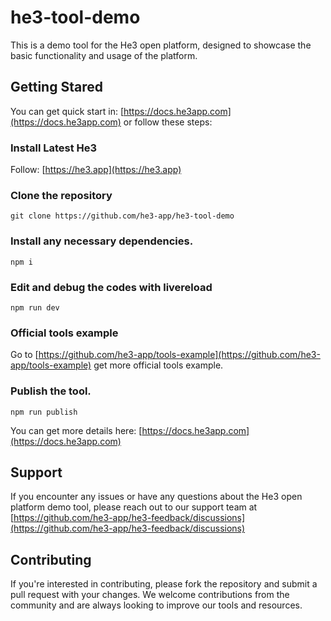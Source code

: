 # he3-tool-demo

This is a demo tool for the He3 open platform, designed to showcase the basic functionality and usage of the platform.

## Getting Stared

You can get quick start in: [https://docs.he3app.com](https://docs.he3app.com) or follow these steps:

### Install Latest He3

Follow: [https://he3.app](https://he3.app)

### Clone the repository

```
git clone https://github.com/he3-app/he3-tool-demo
```

### Install any necessary dependencies.

```
npm i
```

### Edit and debug the codes with livereload

```
npm run dev
```

### Official tools example

Go to [https://github.com/he3-app/tools-example](https://github.com/he3-app/tools-example) get more official tools example.

### Publish the tool.

```
npm run publish
```

You can get more details here: [https://docs.he3app.com](https://docs.he3app.com)

## Support

If you encounter any issues or have any questions about the He3 open platform demo tool, please reach out to our support team at [https://github.com/he3-app/he3-feedback/discussions](https://github.com/he3-app/he3-feedback/discussions)

## Contributing

If you're interested in contributing, please fork the repository and submit a pull request with your changes. We welcome contributions from the community and are always looking to improve our tools and resources.
